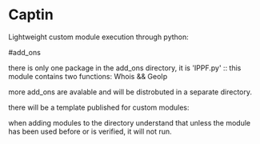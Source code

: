 # Captin
Lightweight custom module execution through python:


#add_ons

there is only one package in the add_ons directory, it is 'IPPF.py' :: this module contains two functions: Whois && GeoIp

more add_ons are avalable and will be distrobuted in a separate directory. 


there will be a template published for custom modules: 

when adding modules to the directory understand that unless the module has been used before or is verified, it will not run.
